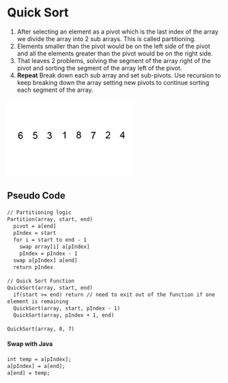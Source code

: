 # Quick Sort
1. After selecting an element as a pivot which is the last index of the array we divide the array into 2 sub arrays. This is called partitioning. 
2. Elements smaller than the pivot would be on the left side of the pivot and all the elements greater than the pivot would be on the right side. 
3. That leaves 2 problems, solving the segment of the array right of the pivot and sorting the segment of the array left of the pivot.
4. **Repeat** Break down each sub array and set sub-pivots. Use recursion to keep breaking down the array setting new pivots to continue sorting each segment of the array.  

![Quick Sort](https://github.com/Azbo400/DataStructuresAndAlgorithms/blob/master/Quick%20Sort/Quicksort-example.gif?raw=true)

## Pseudo Code
```
// Partitioning logic
Partition(array, start, end) 
  pivot = a[end]
  pIndex = start
  for i = start to end - 1
    swap array[i] a[pIndex]
    pIndex = pIndex - 1
  swap a[pIndex] a[end]
  return pIndex

// Quick Sort Function
QuickSort(array, start, end)
  if(start >= end) return // need to exit out of the function if one element is remaining
  QuickSort(array, start, pIndex - 1)
  QuickSort(array, pIndex + 1, end)

QuickSort(array, 0, 7)
```

#### Swap with Java
```
int temp = a[pIndex];
a[pIndex] = a[end];
a[end] = temp;
```
